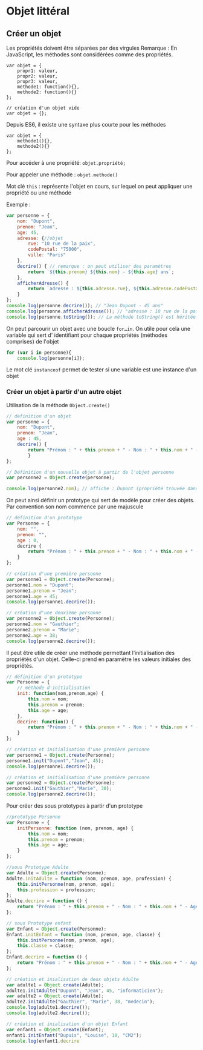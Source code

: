 # Objet littéral

## Créer un objet

Les propriétés doivent être séparées par des virgules
Remarque : En JavaScript, les méthodes sont considérées comme des propriétés.

```
var objet = {
	propr1: valeur,
	propr2: valeur,
	propr3: valeur,
	methode1: function(){},
	methode2: function(){}
};

// création d'un objet vide
var objet = {};

```

Depuis ES6, il existe une syntaxe plus courte pour les méthodes

```
var objet = {
	methode1(){},
	methode2(){}
};
```

Pour accéder à une propriété: `objet.propriété;`

Pour appeler une méthode : `objet.methode()`

Mot clé `this` : représente l'objet en cours, sur lequel on peut appliquer une propriété ou une méthode

Exemple :

```jsx
var personne = {
    nom: "Dupont",
    prenom: "Jean",
    age: 45,
    adresse: {//objet
        rue: "10 rue de la paix",
        codePostal: "75000",
        ville: "Paris"
    },
    decrire() { // remarque : on peut utiliser des paramètres
	    return `${this.prenom} ${this.nom} - ${this.age} ans`;
    },
    afficherAdresse() {
        return `adresse : ${this.adresse.rue}, ${this.adresse.codePostal} ${this.adresse.ville}`;
    }
};
console.log(personne.decrire()); // "Jean Dupont - 45 ans"
console.log(personne.afficherAdresse()); // "adresse : 10 rue de la paix, 75000 Paris"
console.log(personne.toString()); // La méthode toString() est héritée
```

On peut parcourir un objet avec une boucle `for…in`. On utile pour cela une variable qui sert d' identifiant pour chaque propriétés (méthodes comprises) de l'objet

```jsx
for (var i in personne){
    console.log(personne[i]);

```

Le mot clé `instanceof` permet de tester si une variable est une instance d'un objet

### Créer un objet à partir d'un autre objet

Utilisation de la méthode `Object.create()`

```jsx
// definition d'un objet
var personne = {
    nom: "Dupont",
    prenom: "Jean",
    age : 45,
    decrire() {
        return "Prénom : " + this.prenom + " - Nom : " + this.nom + " - Age : " + this.age + " ans";
        }
};

// Définition d'un nouvelle objet à partir de l'objet personne
var personne2 = Object.create(personne);

console.log(personne2.nom); // affiche : Dupont (propriété trouvée dans le prototype "personne")
```

On peut ainsi définir un prototype qui sert de modèle pour créer des objets. Par convention son nom commence par une majuscule

```jsx
// définition d'un prototype 
var Personne = {
    nom: "",
    prenom: "",
    age : 0,
    decrire {
	    return "Prénom : " + this.prenom + " - Nom : " + this.nom + " - Age : " + this.age + " ans";
	}
};

// création d'une première personne 
var personne1 = Object.create(Personne);
personne1.nom = "Dupont";
personne1.prenom = "Jean";
personne1.age = 45;
console.log(personne1.decrire());

// création d'une deuxième personne 
var personne2 = Object.create(Personne);
personne2.nom = "Gauthier";
personne2.prenom = "Marie";
personne2.age = 38;
console.log(personne2.decrire());

```

Il peut être utile de créer une méthode permettant l’initialisation des propriétés d'un objet. Celle-ci prend en paramètre les valeurs initiales des propriétés.

```jsx
// définition d'un prototype 
var Personne = {
    // méthode d'initialisation
    init: function(nom,prenom,age) {
        this.nom = nom;
        this.prenom = prenom;
        this.age = age;
    },
    decrire: function() {
        return "Prénom : " + this.prenom + " - Nom : " + this.nom + " - Age : " + this.age + " ans";
    }
};

// création et initialisation d'une première personne
var personne1 = Object.create(Personne);
personne1.init("Dupont","Jean", 45);
console.log(personne1.decrire());

// création et initialisation d'une première personne
var personne2 = Object.create(Personne);
personne2.init("Gauthier","Marie", 38);
console.log(personne2.decrire());

```

Pour créer des sous prototypes à partir d'un prototype

```jsx
//prototype Personne 
var Personne = {
    initPersonne: function (nom, prenom, age) {
        this.nom = nom;
        this.prenom = prenom;
        this.age = age;
    }
};

//sous Prototype Adulte
var Adulte = Object.create(Personne);
Adulte.initAdulte = function (nom, prenom, age, profession) {
    this.initPersonne(nom, prenom, age);
    this.profession = profession;
};
Adulte.decrire = function () {
    return "Prénom : " + this.prenom + " - Nom : " + this.nom + " - Age : " + this.age + " ans - Profession : " + this.profession;
};

// sous Prototype enfant
var Enfant = Object.create(Personne);
Enfant.initEnfant = function (nom, prenom, age, classe) {
    this.initPersonne(nom, prenom, age);
    this.classe = classe;
};
Enfant.decrire = function () {
    return "Prénom : " + this.prenom + " - Nom : " + this.nom + " - Age : " + this.age + " ans - classe : " + this.classe;
};

// création et inialisation de deux objets Adulte
var adulte1 = Object.create(Adulte);
adulte1.initAdulte("Dupont", "Jean", 45, "informaticien");
var adulte2 = Object.create(Adulte);
adulte2.initAdulte("Gauthier", "Marie", 38, "medecin");
console.log(adulte1.decrire());
console.log(adulte2.decrire()); 

// création et inialisation d'un objet Enfant
var enfant1 = Object.create(Enfant);
enfant1.initEnfant("Dupuis", "Louise", 10, "CM2");
console.log(enfant1.decrire
```
